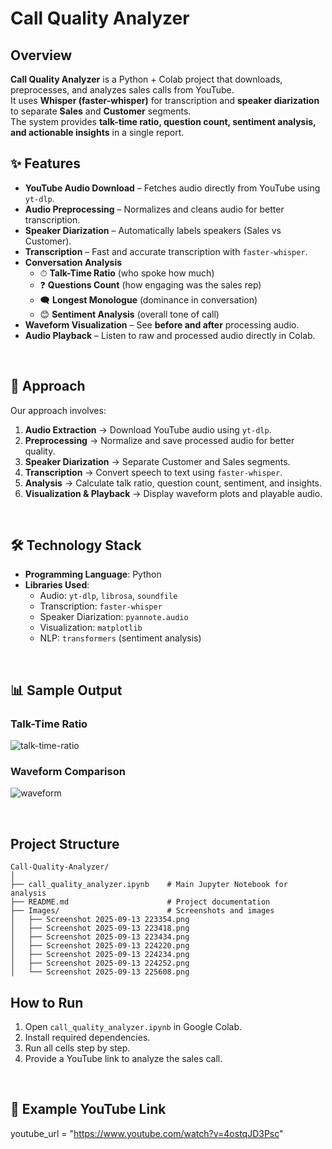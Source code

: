 # Call Quality Analyzer

## Overview
**Call Quality Analyzer** is a Python + Colab project that downloads, preprocesses, and analyzes sales calls from YouTube.  
It uses **Whisper (faster-whisper)** for transcription and **speaker diarization** to separate **Sales** and **Customer** segments.  
The system provides **talk-time ratio, question count, sentiment analysis, and actionable insights** in a single report.  

## ✨ Features  
- **YouTube Audio Download** – Fetches audio directly from YouTube using `yt-dlp`.  
- **Audio Preprocessing** – Normalizes and cleans audio for better transcription.  
- **Speaker Diarization** – Automatically labels speakers (Sales vs Customer).  
- **Transcription** – Fast and accurate transcription with `faster-whisper`.  
- **Conversation Analysis**  
  - ⏱ **Talk-Time Ratio** (who spoke how much)  
  - ❓ **Questions Count** (how engaging was the sales rep)  
  - 🗨 **Longest Monologue** (dominance in conversation)  
  - 😊 **Sentiment Analysis** (overall tone of call)  
- **Waveform Visualization** – See **before and after** processing audio.  
- **Audio Playback** – Listen to raw and processed audio directly in Colab.  

<br/>

## 🧠 Approach  
Our approach involves:  
1. **Audio Extraction** → Download YouTube audio using `yt-dlp`.  
2. **Preprocessing** → Normalize and save processed audio for better quality.  
3. **Speaker Diarization** → Separate Customer and Sales segments.  
4. **Transcription** → Convert speech to text using `faster-whisper`.  
5. **Analysis** → Calculate talk ratio, question count, sentiment, and insights.  
6. **Visualization & Playback** → Display waveform plots and playable audio.   

<br/>

## 🛠️ Technology Stack  
- **Programming Language**: Python  
- **Libraries Used**:  
  - Audio: `yt-dlp`, `librosa`, `soundfile`
  - Transcription: `faster-whisper`
  - Speaker Diarization: `pyannote.audio`
  - Visualization: `matplotlib`
  - NLP: `transformers` (sentiment analysis) 

<br/>

## 📊 Sample Output  
### Talk-Time Ratio  
![talk-time-ratio](photos/talk_time_ratio.png)  

### Waveform Comparison  
![waveform](photos/waveform_comparison.png)  

<br/>

## Project Structure
```
Call-Quality-Analyzer/
│
├── call_quality_analyzer.ipynb    # Main Jupyter Notebook for analysis
├── README.md                      # Project documentation
├── Images/                        # Screenshots and images
│   ├── Screenshot 2025-09-13 223354.png
│   ├── Screenshot 2025-09-13 223418.png
│   ├── Screenshot 2025-09-13 223434.png
│   ├── Screenshot 2025-09-13 224220.png
│   ├── Screenshot 2025-09-13 224234.png
│   ├── Screenshot 2025-09-13 224252.png
│   └── Screenshot 2025-09-13 225608.png
```

## How to Run
1. Open `call_quality_analyzer.ipynb` in Google Colab.
2. Install required dependencies.
3. Run all cells step by step.
4. Provide a YouTube link to analyze the sales call.

<br/>

## 📌 Example YouTube Link
youtube_url = "https://www.youtube.com/watch?v=4ostqJD3Psc"


